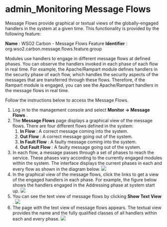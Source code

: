 # admin\_Monitoring Message Flows

Message Flows provide graphical or textual views of the globally-engaged handlers in the system at a given time. This functionality is provided by the following feature:

**Name** : WSO2 Carbon - Message Flows Feature
**Identifier** : org.wso2.carbon.message.flows.feature.group

Modules use handlers to engage in different message flows at defined phases. You can observe the handlers invoked in each phase of each flow in real time. For example, the Apache/Rampart module defines handlers in the security phase of each flow, which handles the security aspects of the messages that are transferred through these flows. Therefore, if the Rampart module is engaged, you can see the Apache/Rampart handlers in the message flows in real time.

Follow the instructions below to access the Message Flows.

1.  Log in to the management console and select **Monitor -&gt; Message Flows** .
2.  The **Message Flows** page displays a graphical view of the message flows. There are four different flows defined in the system:
    1.  **In Flow** : A correct message coming into the system.
    2.  **Out Flow** : A correct message going out of the system.
    3.  **In Fault Flow** : A faulty message coming into the system.
    4.  **Out Fault Flow** : A faulty message going out of the system.
3.  In each flow, a message passes through a set of phases to reach the service. These phases vary according to the currently engaged modules within the system. The interface displays the current phases in each and every flow as shown in the diagram below.
    ![]({{base_path}}/assets/attachments/126562874/126562875.png)
4.  In the graphical view of the message flows, click the links to get a view of the engaged handlers in each phase. For example, the figure below shows the handlers engaged in the Addressing phase at system start up.
    ![]({{base_path}}/assets/attachments/126562874/126562880.png)
5.  You can see the text view of message flows by clicking **Show Text View** .
    ![]({{base_path}}/assets/attachments/126562874/126562877.png)
6.  The page with the text view of message flows appears. The textual view provides the name and the fully qualified classes of all handlers within each and every phase.
    ![]({{base_path}}/assets/attachments/126562874/126562878.png)

